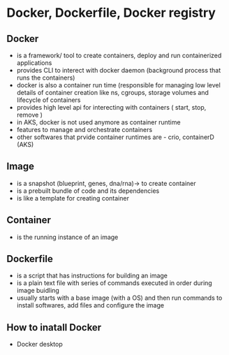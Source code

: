 # Docker, Dockerfile, Docker registry

## Docker 
   - is a framework/ tool to create containers, deploy and run containerized applications
   - provides CLI to interect with docker daemon (background process that runs the containers)
   - docker is also a container run time (responsible for managing low level details of container creation like ns, cgroups, storage volumes and lifecycle of containers
   - provides high level api for interecting with containers ( start, stop, remove )
   - in AKS, docker is not used anymore as container runtime
   - features to manage and orchestrate containers
   - other softwares that prvide container runtimes are - crio, containerD (AKS)

## Image
- is a snapshot (blueprint, genes, dna/rna)-> to create container
- is a prebuilt bundle of code and its dependencies
- is like a template for creating container

## Container
- is the running instance of an image

## Dockerfile
- is a script that has instructions for building an image
- is a plain text file with series of commands executed in order during image buidling
- usually starts with a base image (with a OS) and then run commands to install softwares, add files and configure the image

## How to inatall Docker
- Docker desktop

